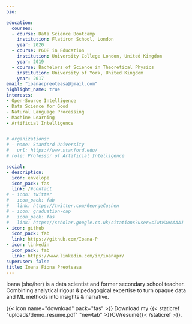 ```yaml
---
bio: 

education:
  courses:
  - course: Data Science Bootcamp
    institution: Flatiron School, London
    year: 2020
  - course: PGDE in Education
    institution: University College London, United Kingdom
    year: 2019
  - course: Bachelors of Science in Theoretical Physics
    institution: University of York, United Kingdom
    year: 2017
email: "ioanacpreoteasa@gmail.com"
highlight_name: true
interests:
- Open-Source Intelligence
- Data Science for Good
- Natural Language Processing
- Machine Learning
- Artificial Intelligence


# organizations:
# - name: Stanford University
#   url: https://www.stanford.edu/
# role: Professor of Artificial Intelligence

social:
- description: 
  icon: envelope
  icon_pack: fas
  link: /#contact
# - icon: twitter
#   icon_pack: fab
#   link: https://twitter.com/GeorgeCushen
# - icon: graduation-cap
#   icon_pack: fas
#   link: https://scholar.google.co.uk/citations?user=sIwtMXoAAAAJ
- icon: github
  icon_pack: fab
  link: https://github.com/Ioana-P
- icon: linkedin
  icon_pack: fab
  link: https://www.linkedin.com/in/ioanapr/
superuser: false
title: Ioana Fiona Preoteasa
---
```


Ioana (she/her) is a data scientist and former secondary school teacher. Combining analytical rigour & pedagogical expertise to turn opaque data and ML methods into insights & narrative.

{{< icon name="download" pack="fas" >}} Download my {{< staticref "uploads/demo_resume.pdf" "newtab" >}}CV/resumé{{< /staticref >}}.
